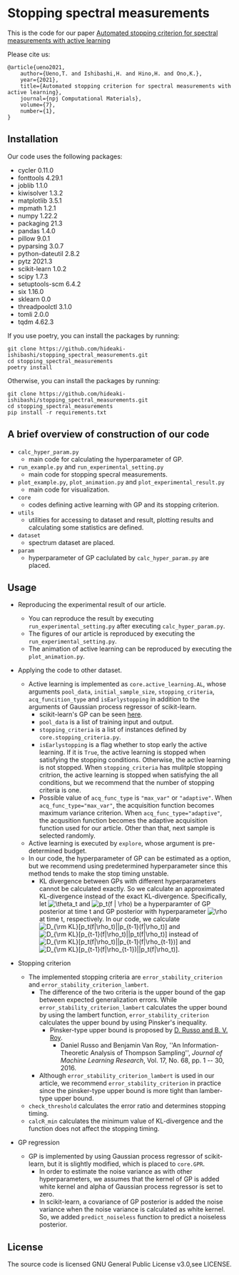 # Stopping spectral measurements

This is the code for our paper [Automated stopping criterion for spectral measurements with active learning](https://www.nature.com/articles/s41524-021-00606-5)

Please cite us:
```
@article{ueno2021,
    author={Ueno,T. and Ishibashi,H. and Hino,H. and Ono,K.},
    year={2021},
    title={Automated stopping criterion for spectral measurements with active learning},
    journal={npj Computational Materials},
    volume={7},
    number={1},
}
```

## Installation
Our code uses the following packages:
- cycler          0.11.0
- fonttools       4.29.1
- joblib          1.1.0
- kiwisolver      1.3.2
- matplotlib      3.5.1
- mpmath          1.2.1
- numpy           1.22.2
- packaging       21.3
- pandas          1.4.0
- pillow          9.0.1
- pyparsing       3.0.7
- python-dateutil 2.8.2
- pytz            2021.3
- scikit-learn    1.0.2
- scipy           1.7.3
- setuptools-scm  6.4.2
- six             1.16.0
- sklearn         0.0
- threadpoolctl   3.1.0
- tomli           2.0.0
- tqdm            4.62.3


If you use poetry, you can install the packages by running:
```
git clone https://github.com/hideaki-ishibashi/stopping_spectral_measurements.git
cd stopping_spectral_measurements
poetry install
```
Otherwise, you can install the packages by running:
```
git clone https://github.com/hideaki-ishibashi/stopping_spectral_measurements.git
cd stopping_spectral_measurements
pip install -r requirements.txt
```


## A brief overview of construction of our code

- `calc_hyper_param.py`
    - main code for calculating the hyperparameter of GP.
- `run_example.py` and `run_experimental_setting.py`
    - main code for stopping specral measurements.
- `plot_example.py`, `plot_animation.py` and `plot_experimental_result.py`
    - main code for visualization.
- `core`
    - codes defining active learning with GP and its stopping criterion.
- `utils`
    - utilities for accessing to dataset and result, plotting results and calculating some statistics are defined.
- `dataset`
    - spectrum dataset are placed.
- `param`
    - hyperparameter of GP caclulated by `calc_hyper_param.py` are placed.

## Usage

- Reproducing the experimental result of our article.
    - You can reproduce the result by executing `run_experimental_setting.py` after executing `calc_hyper_param.py`.
    - The figures of our article is reproduced by executing the `run_experimental_setting.py`.
    - The animation of active learning can be reproduced by executing the `plot_animation.py`.

- Applying the code to other dataset.
    - Active learning is implemented as `core.active_learning.AL`, whose arguments `pool_data`, `initial_sample_size`, `stopping_criteria`, `acq_funcition_type` and `isEarlystopping` in addition to the arguments of Gaussian process regressor of scikit-learn.
        - scikit-learn's GP can be seen [here](https://scikit-learn.org/stable/modules/generated/sklearn.gaussian_process.GaussianProcessRegressor.html).
        - `pool_data` is a list of training input and output.
        - `stopping_criteria` is a list of instances defined by `core.stopping_criteria.py`.
        - `isEarlystopping` is a flag whether to stop early the active learning. If it is `True`, the active learning is stopped when satisfying the stopping conditions. Otherwise, the active learning is not stopped. When `stopping_criteria` has mulitple stopping critrion, the active learning is stopped when satisfying the all conditions, but we recommend that the number of stopping criteria is one.
        - Possible value of `acq_func_type` is `"max_var"` or `"adaptive"`. When `acq_func_type="max_var"`, the acquisition function becomes maximum variance criterion. When `acq_func_type="adaptive"`, the acqusition function becomes the adaptive acquisition function used for our article. Other than that, next sample is selected randomly.
    - Active learning is executed by `explore`, whose argument is pre-determined budget.
    - In our code, the hyperparameter of GP can be estimated as a option, but we recommend using predetermined hyperparameter since this method tends to make the stop timing unstable.
        - KL divergence between GPs with different hyperparameters cannot be calculated exactly. So we calculate an approximated KL-divergence instead of the exact KL-divergence. Specifically, let <img src="https://latex.codecogs.com/svg.image?\theta_t" title="\theta_t" /> and <img src="https://latex.codecogs.com/svg.image?p_t(f&space;|&space;\rho)" title="p_t(f | \rho)" /> be a hyperparamter of GP posterior at time t and GP posterior with hyperparameter <img src="https://latex.codecogs.com/svg.image?\rho" title="\rho" /> at time t, respectively. In our code, we calculate <img src="https://latex.codecogs.com/svg.image?D_{\rm&space;KL}[p_t(f|\rho_t)||p_{t-1}(f|\rho_t)]" title="D_{\rm KL}[p_t(f|\rho_t)||p_{t-1}(f|\rho_t)]" /> and <img src="https://latex.codecogs.com/svg.image?D_{\rm&space;KL}[p_{t-1}(f|\rho_t)||p_t(f|\rho_t)]" title="D_{\rm KL}[p_{t-1}(f|\rho_t)||p_t(f|\rho_t)]" /> instead of <img src="https://latex.codecogs.com/svg.image?D_{\rm&space;KL}[p_t(f|\rho_t)||p_{t-1}(f|\rho_{t-1})]" title="D_{\rm KL}[p_t(f|\rho_t)||p_{t-1}(f|\rho_{t-1})]" /> and <img src="https://latex.codecogs.com/svg.image?D_{\rm&space;KL}[p_{t-1}(f|\rho_{t-1})||p_t(f|\rho_t)]" title="D_{\rm KL}[p_{t-1}(f|\rho_{t-1})||p_t(f|\rho_t)]" />.

- Stopping criterion
    - The implemented stopping criteria are `error_stability_criterion` and `error_stability_criterion_lambert`.
        - The difference of the two criteria is the upper bound of the gap between expected generalization errors. While `error_stability_criterion_lambert` calculates the upper bound by using the lambert function, `error_stability_criterion` calculates the upper bound by using Pinsker's inequality.
            - Pinsker-type upper bound is proposed by [D. Russo and B. V. Roy](https://www.jmlr.org/papers/volume17/14-087/14-087.pdf).
                - Daniel Russo and Benjamin Van Roy, ''An Information-Theoretic Analysis of Thompson Sampling'', *Journal of Machine Learning Research*, Vol. 17, No. 68, pp. 1 -- 30, 2016.
        - Although `error_stability_criterion_lambert` is used in our article, we recommend `error_stability_criterion` in practice since the pinsker-type upper bound is more tight than lamber-type upper bound. 
    - `check_threshold` calculates the error ratio and determines stopping timing.
    - `calcR_min` calculates the minimum value of KL-divergence and the function does not affect the stopping timing.


- GP regression
    - GP is implemented by using Gaussian process regressor of scikit-learn, but it is slightly modified, which is placed to `core.GPR`.
        - In order to estimate the noise variance as with other hyperparameters, we assumes that the kernel of GP is added white kernel and alpha of Gaussian process regressor is set to zero.
        - In scikit-learn, a covariance of GP posterior is added the noise variance when the noise variance is calculated as white kernel. So, we added `predict_noiseless` function to predict a noiseless posterior.

## License
The source code is licensed GNU General Public License v3.0,see LICENSE.
